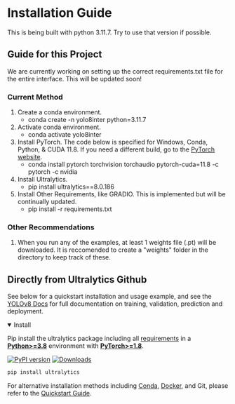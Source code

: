 # Installation Guide
This is being built with python 3.11.7. Try to use that version if possible.
## Guide for this Project
We are currently working on setting up the correct requirements.txt file for the entire interface. This will be updated soon!
### Current Method
1. Create a conda environment.
    - conda create -n yolo8inter python=3.11.7
2. Activate conda environment.
    - conda activate yolo8inter
3. Install PyTorch. The code below is specified for Windows, Conda, Python, & CUDA 11.8. If you need a different build, go to the [PyTorch website](https://pytorch.org/get-started/locally/).
    - conda install pytorch torchvision torchaudio pytorch-cuda=11.8 -c pytorch -c nvidia
4. Install Ultralytics.
    - pip install ultralytics==8.0.186
5. Install Other Requirements, like GRADIO. This is implemented but will be continually updated.
    - pip install -r requirements.txt
### Other Recommendations
1. When you run any of the examples, at least 1 weights file (.pt) will be downloaded. It is reccomended to create a "weights" folder in the directory to keep track of these.

## Directly from Ultralytics Github
See below for a quickstart installation and usage example, and see the [YOLOv8 Docs](https://docs.ultralytics.com) for full documentation on training, validation, prediction and deployment.

<details open>
<summary>Install</summary>

Pip install the ultralytics package including all [requirements](https://github.com/ultralytics/ultralytics/blob/main/pyproject.toml) in a [**Python>=3.8**](https://www.python.org/) environment with [**PyTorch>=1.8**](https://pytorch.org/get-started/locally/).

[![PyPI version](https://badge.fury.io/py/ultralytics.svg)](https://badge.fury.io/py/ultralytics) [![Downloads](https://static.pepy.tech/badge/ultralytics)](https://pepy.tech/project/ultralytics)

```bash
pip install ultralytics
```

For alternative installation methods including [Conda](https://anaconda.org/conda-forge/ultralytics), [Docker](https://hub.docker.com/r/ultralytics/ultralytics), and Git, please refer to the [Quickstart Guide](https://docs.ultralytics.com/quickstart).

</details>

